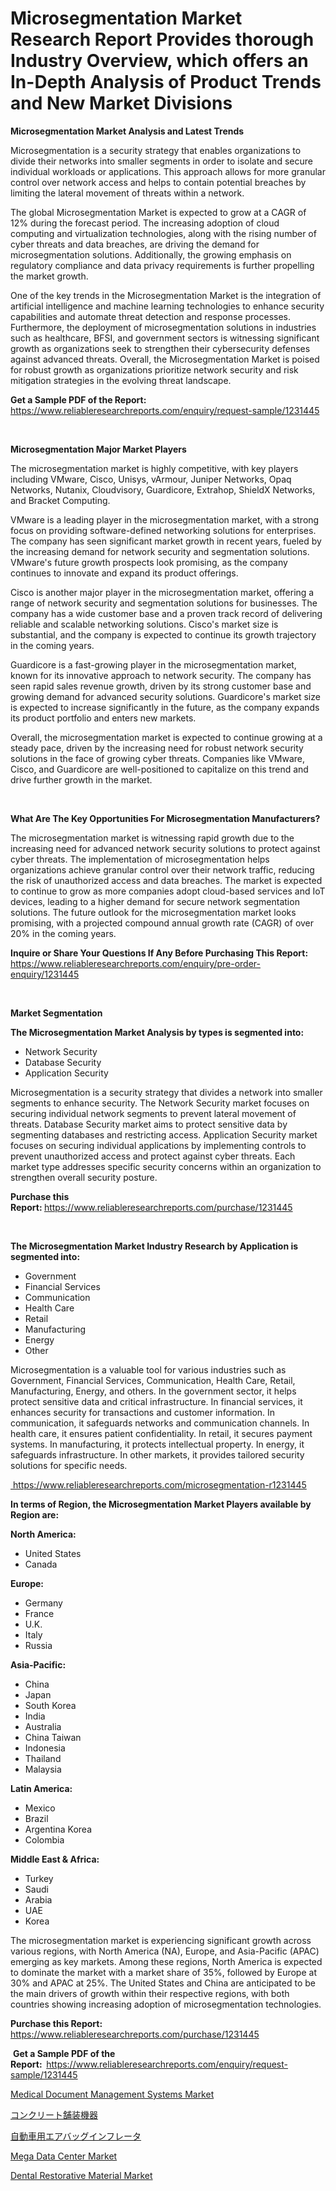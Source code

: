 <p><h1>Microsegmentation Market Research Report Provides thorough Industry Overview, which offers an In-Depth Analysis of Product Trends and New Market Divisions</h1></p><p><strong>Microsegmentation Market Analysis and Latest Trends</strong></p>
<p><p>Microsegmentation is a security strategy that enables organizations to divide their networks into smaller segments in order to isolate and secure individual workloads or applications. This approach allows for more granular control over network access and helps to contain potential breaches by limiting the lateral movement of threats within a network.</p><p>The global Microsegmentation Market is expected to grow at a CAGR of 12% during the forecast period. The increasing adoption of cloud computing and virtualization technologies, along with the rising number of cyber threats and data breaches, are driving the demand for microsegmentation solutions. Additionally, the growing emphasis on regulatory compliance and data privacy requirements is further propelling the market growth.</p><p>One of the key trends in the Microsegmentation Market is the integration of artificial intelligence and machine learning technologies to enhance security capabilities and automate threat detection and response processes. Furthermore, the deployment of microsegmentation solutions in industries such as healthcare, BFSI, and government sectors is witnessing significant growth as organizations seek to strengthen their cybersecurity defenses against advanced threats. Overall, the Microsegmentation Market is poised for robust growth as organizations prioritize network security and risk mitigation strategies in the evolving threat landscape.</p></p>
<p><strong>Get a Sample PDF of the Report:&nbsp;</strong> <a href="https://www.reliableresearchreports.com/enquiry/request-sample/1231445">https://www.reliableresearchreports.com/enquiry/request-sample/1231445</a></p>
<p>&nbsp;</p>
<p><strong>Microsegmentation Major Market Players</strong></p>
<p><p>The microsegmentation market is highly competitive, with key players including VMware, Cisco, Unisys, vArmour, Juniper Networks, Opaq Networks, Nutanix, Cloudvisory, Guardicore, Extrahop, ShieldX Networks, and Bracket Computing.</p><p>VMware is a leading player in the microsegmentation market, with a strong focus on providing software-defined networking solutions for enterprises. The company has seen significant market growth in recent years, fueled by the increasing demand for network security and segmentation solutions. VMware's future growth prospects look promising, as the company continues to innovate and expand its product offerings.</p><p>Cisco is another major player in the microsegmentation market, offering a range of network security and segmentation solutions for businesses. The company has a wide customer base and a proven track record of delivering reliable and scalable networking solutions. Cisco's market size is substantial, and the company is expected to continue its growth trajectory in the coming years.</p><p>Guardicore is a fast-growing player in the microsegmentation market, known for its innovative approach to network security. The company has seen rapid sales revenue growth, driven by its strong customer base and growing demand for advanced security solutions. Guardicore's market size is expected to increase significantly in the future, as the company expands its product portfolio and enters new markets.</p><p>Overall, the microsegmentation market is expected to continue growing at a steady pace, driven by the increasing need for robust network security solutions in the face of growing cyber threats. Companies like VMware, Cisco, and Guardicore are well-positioned to capitalize on this trend and drive further growth in the market.</p></p>
<p>&nbsp;</p>
<p><strong>What Are The Key Opportunities For Microsegmentation Manufacturers?</strong></p>
<p><p>The microsegmentation market is witnessing rapid growth due to the increasing need for advanced network security solutions to protect against cyber threats. The implementation of microsegmentation helps organizations achieve granular control over their network traffic, reducing the risk of unauthorized access and data breaches. The market is expected to continue to grow as more companies adopt cloud-based services and IoT devices, leading to a higher demand for secure network segmentation solutions. The future outlook for the microsegmentation market looks promising, with a projected compound annual growth rate (CAGR) of over 20% in the coming years.</p></p>
<p><strong>Inquire or Share Your Questions If Any Before Purchasing This Report:</strong> <a href="https://www.reliableresearchreports.com/enquiry/pre-order-enquiry/1231445">https://www.reliableresearchreports.com/enquiry/pre-order-enquiry/1231445</a></p>
<p>&nbsp;</p>
<p><strong>Market Segmentation</strong></p>
<p><strong>The Microsegmentation Market Analysis by types is segmented into:</strong></p>
<p><ul><li>Network Security</li><li>Database Security</li><li>Application Security</li></ul></p>
<p><p>Microsegmentation is a security strategy that divides a network into smaller segments to enhance security. The Network Security market focuses on securing individual network segments to prevent lateral movement of threats. Database Security market aims to protect sensitive data by segmenting databases and restricting access. Application Security market focuses on securing individual applications by implementing controls to prevent unauthorized access and protect against cyber threats. Each market type addresses specific security concerns within an organization to strengthen overall security posture.</p></p>
<p><strong>Purchase this Report:&nbsp;</strong><a href="https://www.reliableresearchreports.com/purchase/1231445">https://www.reliableresearchreports.com/purchase/1231445</a></p>
<p>&nbsp;</p>
<p><strong>The Microsegmentation Market Industry Research by Application is segmented into:</strong></p>
<p><ul><li>Government</li><li>Financial Services</li><li>Communication</li><li>Health Care</li><li>Retail</li><li>Manufacturing</li><li>Energy</li><li>Other</li></ul></p>
<p><p>Microsegmentation is a valuable tool for various industries such as Government, Financial Services, Communication, Health Care, Retail, Manufacturing, Energy, and others. In the government sector, it helps protect sensitive data and critical infrastructure. In financial services, it enhances security for transactions and customer information. In communication, it safeguards networks and communication channels. In health care, it ensures patient confidentiality. In retail, it secures payment systems. In manufacturing, it protects intellectual property. In energy, it safeguards infrastructure. In other markets, it provides tailored security solutions for specific needs.</p></p>
<p><a href="https://www.reliableresearchreports.com/microsegmentation-r1231445">&nbsp;https://www.reliableresearchreports.com/microsegmentation-r1231445</a></p>
<p><strong>In terms of Region, the Microsegmentation Market Players available by Region are:</strong></p>
<p>
    <p> <strong> North America: </strong>
        <ul>
            <li>United States</li>
            <li>Canada</li>
        </ul>
        </p> 
    <p> <strong> Europe: </strong>
        <ul>
            <li>Germany</li>
            <li>France</li>
            <li>U.K.</li>
            <li>Italy</li>
            <li>Russia</li>
        </ul>
        </p> 
    <p> <strong> Asia-Pacific: </strong>
        <ul>
            <li>China</li>
            <li>Japan</li>
            <li>South Korea</li>
            <li>India</li>
            <li>Australia</li>
            <li>China Taiwan</li>
            <li>Indonesia</li>
            <li>Thailand</li>
            <li>Malaysia</li>
        </ul>
        </p> 
    <p> <strong> Latin America: </strong>
        <ul>
            <li>Mexico</li>
            <li>Brazil</li>
            <li>Argentina Korea</li>
            <li>Colombia</li>
        </ul>
        </p> 
    <p> <strong> Middle East & Africa: </strong>
        <ul>
            <li>Turkey</li>
            <li>Saudi</li>
            <li>Arabia</li>
            <li>UAE</li>
            <li>Korea</li>
        </ul>
    </p>
    </p>
<p><p>The microsegmentation market is experiencing significant growth across various regions, with North America (NA), Europe, and Asia-Pacific (APAC) emerging as key markets. Among these regions, North America is expected to dominate the market with a market share of 35%, followed by Europe at 30% and APAC at 25%. The United States and China are anticipated to be the main drivers of growth within their respective regions, with both countries showing increasing adoption of microsegmentation technologies.</p></p>
<p><strong>Purchase this Report: </strong><a href="https://www.reliableresearchreports.com/purchase/1231445">https://www.reliableresearchreports.com/purchase/1231445</a></p>
<p>&nbsp;<strong>Get a Sample PDF of the Report:&nbsp;&nbsp;</strong><a href="https://www.reliableresearchreports.com/enquiry/request-sample/1231445">https://www.reliableresearchreports.com/enquiry/request-sample/1231445</a></p>
<p><strong></strong></p>
<p><p><a href="https://github.com/brentleyjimmiealvaradoz4l1rea/Market-Research-Report-List-2/blob/main/medical-document-management-systems-market.md">Medical Document Management Systems Market</a></p><p><a href="https://github.com/EstaSprer20231/Market-Research-Report-List-1/blob/main/213330560749.md">コンクリート舗装機器</a></p><p><a href="https://github.com/klon646/Market-Research-Report-List-1/blob/main/695007660750.md">自動車用エアバッグインフレータ</a></p><p><a href="https://github.com/Angelnienowdseej3e45z3p8c/Market-Research-Report-List-2/blob/main/mega-data-center-market.md">Mega Data Center Market</a></p><p><a href="https://www.linkedin.com/pulse/dental-restorative-material-market-trends-forecast-competitive-m0bpe">Dental Restorative Material Market</a></p></p>
